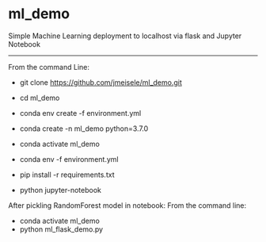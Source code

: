 # ml_demo
Simple Machine Learning deployment to localhost via flask and Jupyter Notebook

--------------------------------------
From the command Line:
- git clone https://github.com/jmeisele/ml_demo.git
- cd ml_demo
- conda env create -f environment.yml

- conda create -n ml_demo python=3.7.0
- conda activate ml_demo
- conda env -f environment.yml
- pip install -r requirements.txt

- python jupyter-notebook

After pickling RandomForest model in notebook:
From the command line:
- conda activate ml_demo
- python ml_flask_demo.py

